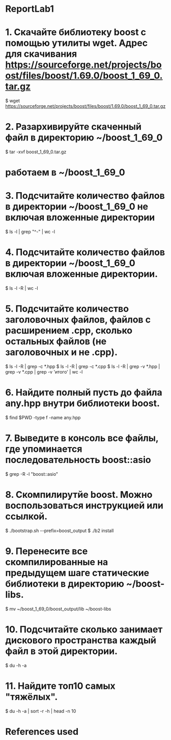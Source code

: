 # ReportLab1

# 1. Скачайте библиотеку boost с помощью утилиты wget. Адрес для скачивания https://sourceforge.net/projects/boost/files/boost/1.69.0/boost_1_69_0.tar.gz

$ wget https://sourceforge.net/projects/boost/files/boost/1.69.0/boost_1_69_0.tar.gz

# 2. Разархивируйте скаченный файл в директорию ~/boost_1_69_0

$ tar -xvf boost_1_69_0.tar.gz

# работаем в ~/boost_1_69_0

# 3. Подсчитайте количество файлов в директории ~/boost_1_69_0 не включая вложенные директории

$ ls -l | grep "^-" | wc -l

# 4. Подсчитайте количество файлов в директории ~/boost_1_69_0 включая вложенные директории.

$ ls -l -R | wc -l

# 5. Подсчитайте количество заголовочных файлов, файлов с расширением .cpp, сколько остальных файлов (не заголовочных и не .cpp).

$ ls -l -R | grep -c *.hpp
$ ls -l -R | grep -c *.cpp
$ ls -l -R | grep -v *.hpp | grep -v *.cpp | grep -v 'итого' | wc -l

# 6. Найдите полный пусть до файла any.hpp внутри библиотеки boost.

$ find $PWD -type f -name any.hpp

# 7. Выведите в консоль все файлы, где упоминается последовательность boost::asio

$ grep -R -l "boost::asio"

# 8. Скомпилирутйе boost. Можно воспользоваться инструкцией или ссылкой.

$ ./bootstrap.sh --prefix=boost_output
$ ./b2 install

# 9. Перенесите все скомпилированные на предыдущем шаге статические библиотеки в директорию ~/boost-libs.

$ mv ~/boost_1_69_0/boost_output/lib ~/boost-libs

# 10. Подсчитайте сколько занимает дискового пространства каждый файл в этой директории.

$ du -h -a 

# 11. Найдите топ10 самых "тяжёлых".

$ du -h -a | sort -r -h | head -n 10



# References used
